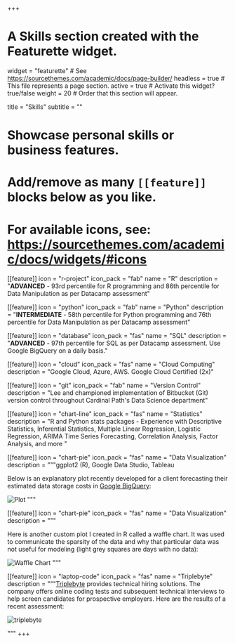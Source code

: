 +++
# A Skills section created with the Featurette widget.
widget = "featurette"  # See https://sourcethemes.com/academic/docs/page-builder/
headless = true  # This file represents a page section.
active = true  # Activate this widget? true/false
weight = 20  # Order that this section will appear.

title = "Skills"
subtitle = ""

# Showcase personal skills or business features.
# 
# Add/remove as many `[[feature]]` blocks below as you like.
# 
# For available icons, see: https://sourcethemes.com/academic/docs/widgets/#icons

[[feature]]
  icon = "r-project"
  icon_pack = "fab"
  name = "R"
  description = "**ADVANCED** - 93rd percentile for R programming and 86th percentile for Data Manipulation as per Datacamp assessment"

[[feature]]
  icon = "python"
  icon_pack = "fab"
  name = "Python"
  description = "**INTERMEDIATE** - 58th percentile for Python programming and 76th percentile for Data Manipulation as per Datacamp assessment"   

[[feature]]
  icon = "database"
  icon_pack = "fas"
  name = "SQL"
  description = "**ADVANCED** - 97th percentile for SQL as per Datacamp assessment. Use Google BigQuery on a daily basis." 

[[feature]]
  icon = "cloud"
  icon_pack = "fas"
  name = "Cloud Computing"
  description = "Google Cloud, Azure, AWS. Google Cloud Certified (2x)" 

[[feature]]
  icon = "git"
  icon_pack = "fab"
  name = "Version Control"
  description = "Lee and championed implementation of Bitbucket (Git) version control throughout Cardinal Path's Data Science department" 

[[feature]]
  icon = "chart-line"
  icon_pack = "fas"
  name = "Statistics"
  description = "R and Python stats packages - Experience with Descriptive Statistics, Inferential Statistics, Multiple Linear Regression, Logistic Regression, ARIMA Time Series Forecasting, Correlation Analysis, Factor Analysis, and more "  

[[feature]]
  icon = "chart-pie"
  icon_pack = "fas"
  name = "Data Visualization"
  description = """ggplot2 (R), Google Data Studio, Tableau 
  
  Below is an explanatory plot recently developed for a client forecasting their estimated data storage costs in [Google BigQuery](https://cloud.google.com/bigquery/): 
  
  ![Plot](img/ggplot2.jpg)
  """
  
[[feature]]
  icon = "chart-pie"
  icon_pack = "fas"
  name = "Data Visualization"
  description = """
  
  
  Here is another custom plot I created in R called a waffle chart. It was used to communicate the sparsity of the data and why that particular data was not useful for modeling (light grey squares are days with no data):
  
  ![Waffle Chart](img/waffle_chart.png)
  """
  
  [[feature]]
  icon = "laptop-code"
  icon_pack = "fas"
  name = "Triplebyte"
  description = """[Triplebyte](https://triplebyte.com) provides technical hiring solutions. The company offers online coding tests and subsequent technical interviews to help screen candidates for prospective employers. Here are the results of a recent assessment:
  
  ![triplebyte](img/triplebyte_skills.png)

  """
+++

